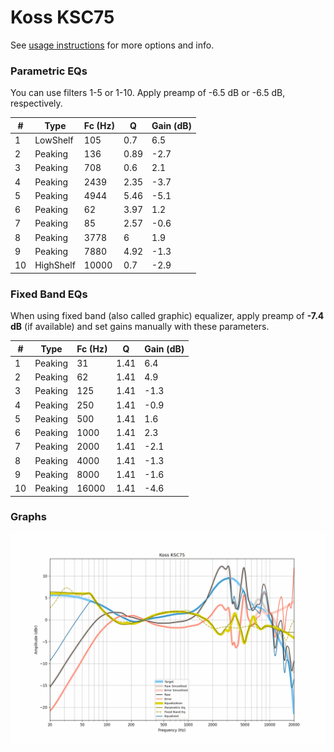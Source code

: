# Koss KSC75
See [usage instructions](https://github.com/jaakkopasanen/AutoEq#usage) for more options and info.

### Parametric EQs
You can use filters 1-5 or 1-10. Apply preamp of -6.5 dB or -6.5 dB, respectively.

|   # | Type      |   Fc (Hz) |    Q |   Gain (dB) |
|-----|-----------|-----------|------|-------------|
|   1 | LowShelf  |       105 | 0.7  |         6.5 |
|   2 | Peaking   |       136 | 0.89 |        -2.7 |
|   3 | Peaking   |       708 | 0.6  |         2.1 |
|   4 | Peaking   |      2439 | 2.35 |        -3.7 |
|   5 | Peaking   |      4944 | 5.46 |        -5.1 |
|   6 | Peaking   |        62 | 3.97 |         1.2 |
|   7 | Peaking   |        85 | 2.57 |        -0.6 |
|   8 | Peaking   |      3778 | 6    |         1.9 |
|   9 | Peaking   |      7880 | 4.92 |        -1.3 |
|  10 | HighShelf |     10000 | 0.7  |        -2.9 |

### Fixed Band EQs
When using fixed band (also called graphic) equalizer, apply preamp of **-7.4 dB** (if available) and set gains manually with these parameters.

|   # | Type    |   Fc (Hz) |    Q |   Gain (dB) |
|-----|---------|-----------|------|-------------|
|   1 | Peaking |        31 | 1.41 |         6.4 |
|   2 | Peaking |        62 | 1.41 |         4.9 |
|   3 | Peaking |       125 | 1.41 |        -1.3 |
|   4 | Peaking |       250 | 1.41 |        -0.9 |
|   5 | Peaking |       500 | 1.41 |         1.6 |
|   6 | Peaking |      1000 | 1.41 |         2.3 |
|   7 | Peaking |      2000 | 1.41 |        -2.1 |
|   8 | Peaking |      4000 | 1.41 |        -1.3 |
|   9 | Peaking |      8000 | 1.41 |        -1.6 |
|  10 | Peaking |     16000 | 1.41 |        -4.6 |

### Graphs
![](./Koss%20KSC75.png)
